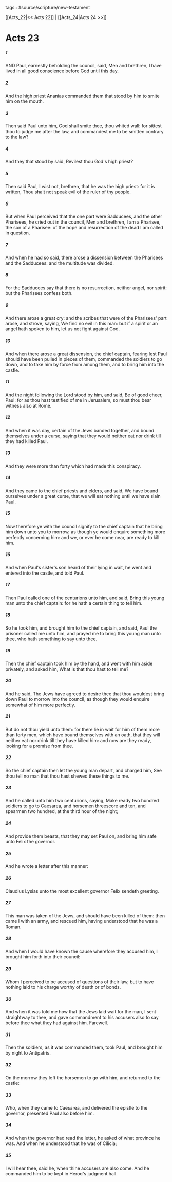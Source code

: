 tags:: #source/scripture/new-testament

[[Acts_22|<< Acts 22]] | [[Acts_24|Acts 24 >>]]

# Acts 23

##### 1

AND Paul, earnestly beholding the council, said, Men and brethren, I have lived in all good conscience before God until this day.

##### 2

And the high priest Ananias commanded them that stood by him to smite him on the mouth.

##### 3

Then said Paul unto him, God shall smite thee, thou whited wall: for sittest thou to judge me after the law, and commandest me to be smitten contrary to the law?

##### 4

And they that stood by said, Revilest thou God's high priest?

##### 5

Then said Paul, I wist not, brethren, that he was the high priest: for it is written, Thou shalt not speak evil of the ruler of thy people.

##### 6

But when Paul perceived that the one part were Sadducees, and the other Pharisees, he cried out in the council, Men and brethren, I am a Pharisee, the son of a Pharisee: of the hope and resurrection of the dead I am called in question.

##### 7

And when he had so said, there arose a dissension between the Pharisees and the Sadducees: and the multitude was divided.

##### 8

For the Sadducees say that there is no resurrection, neither angel, nor spirit: but the Pharisees confess both.

##### 9

And there arose a great cry: and the scribes that were of the Pharisees' part arose, and strove, saying, We find no evil in this man: but if a spirit or an angel hath spoken to him, let us not fight against God.

##### 10

And when there arose a great dissension, the chief captain, fearing lest Paul should have been pulled in pieces of them, commanded the soldiers to go down, and to take him by force from among them, and to bring him into the castle.

##### 11

And the night following the Lord stood by him, and said, Be of good cheer, Paul: for as thou hast testified of me in Jerusalem, so must thou bear witness also at Rome.

##### 12

And when it was day, certain of the Jews banded together, and bound themselves under a curse, saying that they would neither eat nor drink till they had killed Paul.

##### 13

And they were more than forty which had made this conspiracy.

##### 14

And they came to the chief priests and elders, and said, We have bound ourselves under a great curse, that we will eat nothing until we have slain Paul.

##### 15

Now therefore ye with the council signify to the chief captain that he bring him down unto you to morrow, as though ye would enquire something more perfectly concerning him: and we, or ever he come near, are ready to kill him.

##### 16

And when Paul's sister's son heard of their lying in wait, he went and entered into the castle, and told Paul.

##### 17

Then Paul called one of the centurions unto him, and said, Bring this young man unto the chief captain: for he hath a certain thing to tell him.

##### 18

So he took him, and brought him to the chief captain, and said, Paul the prisoner called me unto him, and prayed me to bring this young man unto thee, who hath something to say unto thee.

##### 19

Then the chief captain took him by the hand, and went with him aside privately, and asked him, What is that thou hast to tell me?

##### 20

And he said, The Jews have agreed to desire thee that thou wouldest bring down Paul to morrow into the council, as though they would enquire somewhat of him more perfectly.

##### 21

But do not thou yield unto them: for there lie in wait for him of them more than forty men, which have bound themselves with an oath, that they will neither eat nor drink till they have killed him: and now are they ready, looking for a promise from thee.

##### 22

So the chief captain then let the young man depart, and charged him, See thou tell no man that thou hast shewed these things to me.

##### 23

And he called unto him two centurions, saying, Make ready two hundred soldiers to go to Caesarea, and horsemen threescore and ten, and spearmen two hundred, at the third hour of the night;

##### 24

And provide them beasts, that they may set Paul on, and bring him safe unto Felix the governor.

##### 25

And he wrote a letter after this manner:

##### 26

Claudius Lysias unto the most excellent governor Felix sendeth greeting.

##### 27

This man was taken of the Jews, and should have been killed of them: then came I with an army, and rescued him, having understood that he was a Roman.

##### 28

And when I would have known the cause wherefore they accused him, I brought him forth into their council:

##### 29

Whom I perceived to be accused of questions of their law, but to have nothing laid to his charge worthy of death or of bonds.

##### 30

And when it was told me how that the Jews laid wait for the man, I sent straightway to thee, and gave commandment to his accusers also to say before thee what they had against him. Farewell.

##### 31

Then the soldiers, as it was commanded them, took Paul, and brought him by night to Antipatris.

##### 32

On the morrow they left the horsemen to go with him, and returned to the castle:

##### 33

Who, when they came to Caesarea, and delivered the epistle to the governor, presented Paul also before him.

##### 34

And when the governor had read the letter, he asked of what province he was. And when he understood that he was of Cilicia;

##### 35

I will hear thee, said he, when thine accusers are also come. And he commanded him to be kept in Herod's judgment hall.
